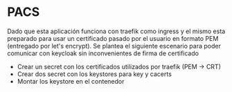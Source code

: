 # PACS


Dado que esta aplicación funciona con traefik como ingress y el mismo esta preparado para usar un certificado pasado por el usuario en formato PEM (entregado por let's encrypt). Se plantea el siguiente escenario para poder comunicar con keycloak sin inconvenientes de firma de certificado


- Crear un secret con los certificados utilizados por traefik (PEM -> CRT)
- Crear dos secret con los keystores para key y cacerts
- Montar los keystore en el contenedor